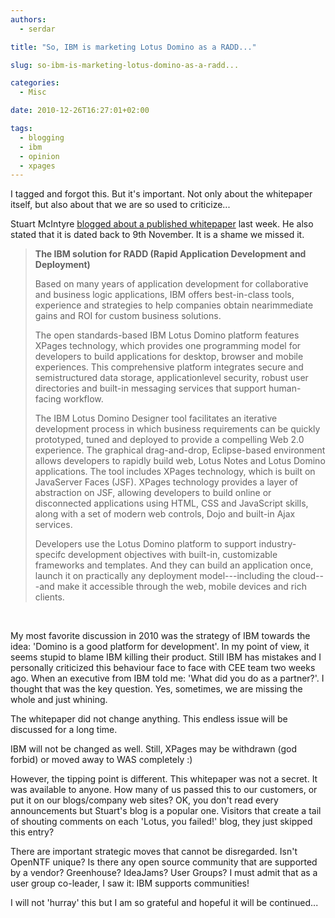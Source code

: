 ```yaml
---
authors:
  - serdar

title: "So, IBM is marketing Lotus Domino as a RADD..."

slug: so-ibm-is-marketing-lotus-domino-as-a-radd...

categories:
  - Misc

date: 2010-12-26T16:27:01+02:00

tags:
  - blogging
  - ibm
  - opinion
  - xpages
---
```


I tagged and forgot this. But it's important. Not only about the whitepaper itself, but also about that we are so used to criticize...

Stuart McIntyre [blogged about a published whitepaper](http://collaborationmatters.com/blog/cmblog.nsf/dx/ibm-releases-new-thought-leadership-white-paper-on-development-platforms-showcasing...-lotus-domino) last week. He also stated that it is dated back to 9th November. It is a shame we missed it.
<!-- more -->
> **The IBM solution for RADD (Rapid Application Development and Deployment)**
>
> Based on many years of application development for collaborative and business logic applications, IBM offers best-in-class tools, experience and strategies to help companies obtain nearimmediate gains and ROI for custom business solutions.
>
> The open standards-based IBM Lotus Domino platform features XPages technology, which provides one programming model for developers to build applications for desktop, browser and mobile experiences. This comprehensive platform integrates secure and semistructured data storage, applicationlevel security, robust user directories and built-in messaging services that support human-facing workflow.
>
> The IBM Lotus Domino Designer tool facilitates an iterative development process in which business requirements can be quickly prototyped, tuned and deployed to provide a compelling Web 2.0 experience. The graphical drag-and-drop, Eclipse-based environment allows developers to rapidly build web, Lotus Notes and Lotus Domino applications. The tool includes XPages technology, which is built on JavaServer Faces (JSF). XPages technology provides a layer of abstraction on JSF, allowing developers to build online or disconnected applications using HTML, CSS and JavaScript skills, along with a set of modern web controls, Dojo and built-in Ajax services.
>
> Developers use the Lotus Domino platform to support industry-specifc development objectives with built-in, customizable frameworks and templates. And they can build an application once, launch it on practically any deployment model---including the cloud---and make it accessible through the web, mobile devices and rich clients.

<br />

My most favorite discussion in 2010 was the strategy of IBM towards the idea: 'Domino is a good platform for development'. In my point of view, it seems stupid to blame IBM killing their product. Still IBM has mistakes and I personally criticized this behaviour face to face with CEE team two weeks ago. When an executive from IBM told me: 'What did you do as a partner?'. I thought that was the key question. Yes, sometimes, we are missing the whole and just whining.

The whitepaper did not change anything. This endless issue will be discussed for a long time.

IBM will not be changed as well. Still, XPages may be withdrawn (god forbid) or moved away to WAS completely :)

However, the tipping point is different. This whitepaper was not a secret. It was available to anyone. How many of us passed this to our customers, or put it on our blogs/company web sites? OK, you don't read every announcements but Stuart's blog is a popular one. Visitors that create a tail of shouting comments on each 'Lotus, you failed!' blog, they just skipped this entry?

There are important strategic moves that cannot be disregarded. Isn't OpenNTF unique? Is there any open source community that are supported by a vendor? Greenhouse? IdeaJams? User Groups? I must admit that as a user group co-leader, I saw it: IBM supports communities!

I will not 'hurray' this but I am so grateful and hopeful it will be continued...
